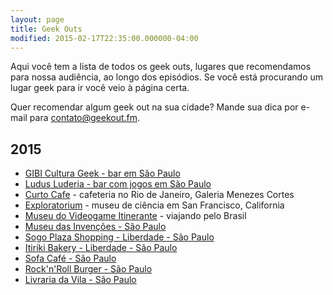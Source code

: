 ```yaml
---
layout: page
title: Geek Outs
modified: 2015-02-17T22:35:00.000000-04:00
---
```


Aqui você tem a lista de todos os geek outs, lugares que recomendamos para nossa audiência, ao longo dos episódios. Se você está procurando um lugar geek para ir você veio à página certa.

Quer recomendar algum geek out na sua cidade? Mande sua dica por e-mail para [contato@geekout.fm](mailto:contato@geekout.fm).

## 2015
* [GIBI Cultura Geek - bar em São Paulo](http://www.gibiculturageek.com/)
* [Ludus Luderia - bar com jogos em São Paulo](http://www.ludusluderia.com.br/)
* [Curto Cafe](https://www.facebook.com/curtocafe) - cafeteria no Rio de Janeiro, Galeria Menezes Cortes
* [Exploratorium](http://exploratorium.edu/) - museu de ciência em San Francisco, California
* [Museu do Videogame Itinerante](https://www.facebook.com/museudovideogameitinerante/timeline) - viajando pelo Brasil
* [Museu das Invenções - São Paulo](http://www.museudasinvencoes.com.br/)
* [Sogo Plaza Shopping - Liberdade - São Paulo](https://foursquare.com/v/sogo-plaza-shopping/4b646342f964a5203caf2ae3)
* [Itiriki Bakery - Liberdade - São Paulo](http://bakeryitiriki.com/)
* [Sofa Café - São Paulo](http://sofacafe.com.br/)
* [Rock'n'Roll Burger - São Paulo](http://www.rocknrollburger.com.br/)
* [Livraria da Vila - São Paulo](http://www.livrariadavila.com.br/)